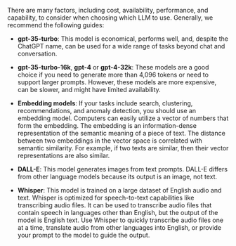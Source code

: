 There are many factors, including cost, availability, performance, and capability, to consider when choosing which LLM to use. Generally, we recommend the following guides:

- **gpt-35-turbo**: This model is economical, performs well, and, despite the ChatGPT name, can be used for a wide range of tasks beyond chat and conversation.

- **gpt-35-turbo-16k**, **gpt-4** or **gpt-4-32k**: These models are a good choice if you need to generate more than 4,096 tokens or need to support larger prompts. However, these models are more expensive, can be slower, and might have limited availability.

- **Embedding models**: If your tasks include search, clustering, recommendations, and anomaly detection, you should use an embedding model. Computers can easily utilize a vector of numbers that form the embedding. The embedding is an information-dense representation of the semantic meaning of a piece of text. The distance between two embeddings in the vector space is correlated with semantic similarity. For example, if two texts are similar, then their vector representations are also similar.

- **DALL-E**: This model generates images from text prompts. DALL-E differs from other language models because its output is an image, not text.

- **Whisper**: This model is trained on a large dataset of English audio and text. Whisper is optimized for speech-to-text capabilities like transcribing audio files. It can be used to transcribe audio files that contain speech in languages other than English, but the output of the model is English text. Use Whisper to quickly transcribe audio files one at a time, translate audio from other languages into English, or provide your prompt to the model to guide the output.
